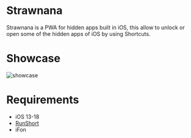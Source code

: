 # Strawnana
Strawnana is a PWA for hidden apps built in iOS, this allow to unlock or open some of the hidden apps of iOS by using Shortcuts.

# Showcase

![showcase](https://github.com/user-attachments/assets/4154c7b0-ea30-450d-bbda-8982abf180d9)


# Requirements

- iOS 13-18
- [RunShort](http://icloud.com/shortcuts/64ed8d055c974221aab9410d99550016)
- iFon 

